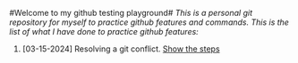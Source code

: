 #Welcome to my github testing playground#
_This is a personal git repository for myself to practice github features and commands._
_This is the list of what I have done to practice github features:_ 
1. [03-15-2024] Resolving a git conflict. [Show the steps](./solving_git_conflict.md)